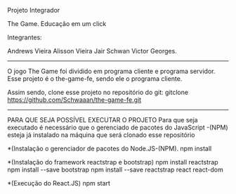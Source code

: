 Projeto Integrador

The Game. Educação em um click


Integrantes:

Andrews Vieira
Alisson Vieira
Jair Schwan
Victor Georges.

----------------------------------------------------------------------
O jogo The Game foi dividido em programa cliente e programa servidor.
Esse projeto é o the-game-fe, sendo ele o programa cliente.

Assim sendo, clone esse projeto no repositório do git: gitclone https://github.com/Schwaaan/the-game-fe.git

----------------------------------------------------------------------
PARA QUE SEJA POSSÍVEL EXECUTAR O PROJETO 
Para que seja executado é necessário que o gerenciado de pacotes do JavaScript -(NPM) esteja já instalado na máquina que será clonado esse repositório

*(Instalação o gerenciador de pacotes do Node.JS-(NPM).
npm install 


*(Instalação do framework reactstrap e bootstrap) 
npm install reactstrap 
npm install --save bootstrap
npm install --save reactstrap react react-dom

*(Execução do React.JS)
npm start



